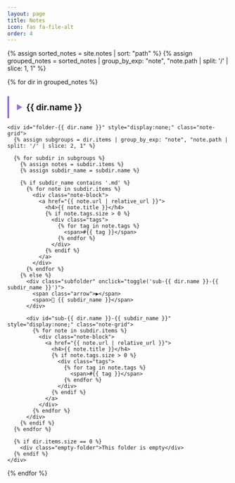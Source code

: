 ```yaml
---
layout: page
title: Notes
icon: fas fa-file-alt
order: 4
---
```

<script>
function toggle(id) {
  var e = document.getElementById(id);
  e.style.display = (e.style.display === "none") ? "flex" : "none";
  
  // Toggle arrow icon
  var arrow = e.previousElementSibling.querySelector('.arrow');
  if (arrow) {
    arrow.textContent = arrow.textContent === '▶' ? '▼' : '▶';
  }
}
</script>

<style>
.folder {
  font-weight: bold;
  margin-top: 1.5rem;
  cursor: pointer;
  font-size: 1.2rem;
  display: flex;
  align-items: center;
  gap: 0.5rem;
  padding: 0.8rem 1rem;

  border-left: 4px solid #9370DB; /* Purple left border */
  border-radius: 0 8px 8px 0;
  transition: all 0.2s ease;
}
.folder:hover {
  background-color: rgba(147, 112, 219, 0.3);
}
.subfolder {
  margin-left: 1rem;
  cursor: pointer;
  font-size: 1rem;
  display: flex;
  align-items: center;
  gap: 0.5rem;
  padding: 0.5rem 0.8rem;
  background-color: rgba(147, 112, 219, 0.1);
  border-radius: 6px;
  transition: all 0.2s ease;
}
.subfolder:hover {
  background-color: rgba(147, 112, 219, 0.2);
}
.arrow {
  font-size: 0.8em;
  color: #9370DB; /* Purple arrow */
}
.note-grid {
  display: flex;
  flex-wrap: wrap;
  gap: 1rem;
  margin: 0.8rem 0 1.5rem 1.5rem;
}
.note-block {
  background: var(--card-bg);
  padding: 0.8rem 1rem;
  border-radius: 8px;
  box-shadow: 0 2px 5px rgba(147, 112, 219, 0.1);
  min-width: 200px;
  flex: 1 0 auto;
  transition: all 0.2s ease;
}
.note-block:hover {
  transform: translateY(-2px);
  box-shadow: 0 4px 8px rgba(147, 112, 219, 0.15);
  border-color: rgba(147, 112, 219, 0.4);
}
.note-block h4 {
  margin: 0 0 0.3rem 0;
  font-size: 1rem;
  white-space: nowrap;
  overflow: hidden;
  text-overflow: ellipsis;
    border-left: 4px solid #865dff;
}
.note-block .tags {
  font-size: 0.8rem;
  color: #9370DB; /* Purple tags */
  display: flex;
  flex-wrap: wrap;
  gap: 0.3rem;
}
.note-block a {
  text-decoration: none;
  color: inherit;
}
.empty-folder {
  margin-left: 2rem;
  font-style: italic;
  font-size: 0.9rem;
}
</style>

{% assign sorted_notes = site.notes | sort: "path" %}
{% assign grouped_notes = sorted_notes | group_by_exp: "note", "note.path | split: '/' | slice: 1, 1" %}

<div class="notes-container">
  {% for dir in grouped_notes %}
    <div class="folder" onclick="toggle('folder-{{ dir.name }}')">
      <span class="arrow">▶</span>
     <span>{{ dir.name }}</span>
    </div>
    
    <div id="folder-{{ dir.name }}" style="display:none;" class="note-grid">
      {% assign subgroups = dir.items | group_by_exp: "note", "note.path | split: '/' | slice: 2, 1" %}
      
      {% for subdir in subgroups %}
        {% assign notes = subdir.items %}
        {% assign subdir_name = subdir.name %}
        
        {% if subdir_name contains '.md' %}
          {% for note in subdir.items %}
            <div class="note-block">
              <a href="{{ note.url | relative_url }}">
                <h4>{{ note.title }}</h4>
                {% if note.tags.size > 0 %}
                  <div class="tags">
                    {% for tag in note.tags %}
                      <span>#{{ tag }}</span>
                    {% endfor %}
                  </div>
                {% endif %}
              </a>
            </div>
          {% endfor %}
        {% else %}
          <div class="subfolder" onclick="toggle('sub-{{ dir.name }}-{{ subdir_name }}')">
            <span class="arrow">▶</span>
            <span>📁 {{ subdir_name }}</span>
          </div>
          
          <div id="sub-{{ dir.name }}-{{ subdir_name }}" style="display:none;" class="note-grid">
            {% for note in subdir.items %}
              <div class="note-block">
                <a href="{{ note.url | relative_url }}">
                  <h4>{{ note.title }}</h4>
                  {% if note.tags.size > 0 %}
                    <div class="tags">
                      {% for tag in note.tags %}
                        <span>#{{ tag }}</span>
                      {% endfor %}
                    </div>
                  {% endif %}
                </a>
              </div>
            {% endfor %}
          </div>
        {% endif %}
      {% endfor %}
      
      {% if dir.items.size == 0 %}
        <div class="empty-folder">This folder is empty</div>
      {% endif %}
    </div>
  {% endfor %}
</div>